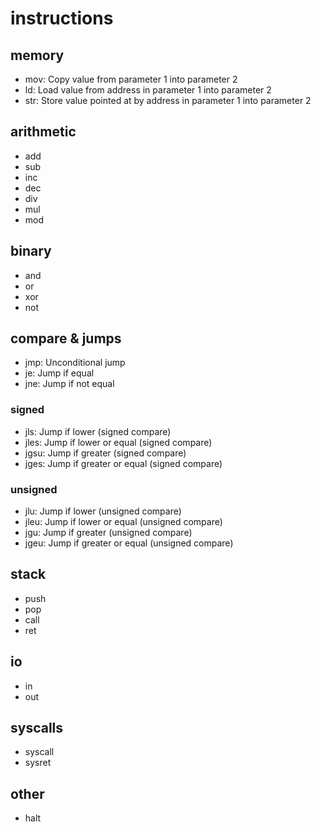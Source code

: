 # instructions

## memory

- mov: Copy value from parameter 1 into parameter 2
- ld: Load value from address in parameter 1 into parameter 2
- str: Store value pointed at by address in parameter 1 into parameter 2

## arithmetic

- add
- sub
- inc
- dec
- div
- mul
- mod

## binary

- and
- or
- xor
- not

## compare & jumps

- jmp: Unconditional jump
- je: Jump if equal
- jne: Jump if not equal

### signed

- jls: Jump if lower (signed compare)
- jles: Jump if lower or equal (signed compare)
- jgsu: Jump if greater (signed compare)
- jges: Jump if greater or equal (signed compare)

### unsigned

- jlu: Jump if lower (unsigned compare)
- jleu: Jump if lower or equal (unsigned compare)
- jgu: Jump if greater (unsigned compare)
- jgeu: Jump if greater or equal (unsigned compare)

## stack

- push
- pop
- call
- ret

## io

- in
- out

## syscalls

- syscall
- sysret

## other

- halt
